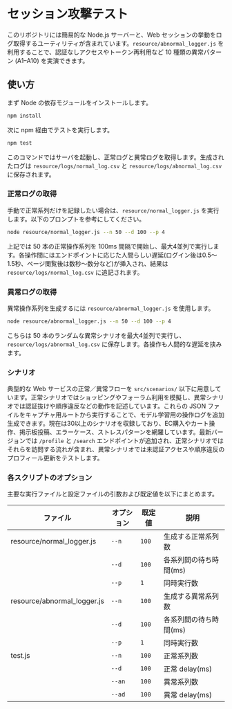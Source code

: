 # セッション攻撃テスト

このリポジトリには簡易的な Node.js サーバーと、Web セッションの挙動をログ取得するユーティリティが含まれています。`resource/abnormal_logger.js` を利用することで、認証なしアクセスやトークン再利用など 10 種類の異常パターン (A1–A10) を実演できます。

## 使い方

まず Node の依存モジュールをインストールします。

```bash
npm install
```

次に npm 経由でテストを実行します。

```bash
npm test
```

このコマンドではサーバを起動し、正常ログと異常ログを取得します。生成されたログは `resource/logs/normal_log.csv` と `resource/logs/abnormal_log.csv` に保存されます。

### 正常ログの取得

手動で正常系列だけを記録したい場合は、`resource/normal_logger.js` を実行します。以下のプロンプトを参考にしてください。

```bash
node resource/normal_logger.js --n 50 --d 100 --p 4
```

上記では 50 本の正常操作系列を 100ms 間隔で開始し、最大4並列で実行します。各操作間にはエンドポイントに応じた人間らしい遅延(ログイン後は0.5〜1.5秒、ページ閲覧後は数秒〜数分など)が挿入され、結果は `resource/logs/normal_log.csv` に追記されます。

### 異常ログの取得

異常操作系列を生成するには `resource/abnormal_logger.js` を使用します。

```bash
node resource/abnormal_logger.js --n 50 --d 100 --p 4
```
こちらは 50 本のランダムな異常シナリオを最大4並列で実行し、`resource/logs/abnormal_log.csv` に保存します。各操作も人間的な遅延を挟みます。

### シナリオ

典型的な Web サービスの正常／異常フローを `src/scenarios/` 以下に用意しています。正常シナリオではショッピングやフォーラム利用を模擬し、異常シナリオでは認証抜けや順序違反などの動作を記述しています。これらの JSON ファイルをキャプチャ用ルートから実行することで、モデル学習用の操作ログを追加生成できます。現在は30以上のシナリオを収録しており、EC購入やカート操作、掲示板投稿、エラーケース、ストレスパターンを網羅しています。最新バージョンでは `/profile` と `/search` エンドポイントが追加され、正常シナリオではそれらを訪問する流れが含まれ、異常シナリオでは未認証アクセスや順序違反のプロフィール更新をテストします。


### 各スクリプトのオプション

主要な実行ファイルと設定ファイルの引数および既定値を以下にまとめます。

| ファイル | オプション | 既定値 | 説明 |
| --- | --- | --- | --- |
| resource/normal_logger.js | `--n` | `100` | 生成する正常系列数 |
|  | `--d` | `100` | 各系列間の待ち時間(ms) |
|  | `--p` | `1` | 同時実行数 |
| resource/abnormal_logger.js | `--n` | `100` | 生成する異常系列数 |
|  | `--d` | `100` | 各系列間の待ち時間(ms) |
|  | `--p` | `1` | 同時実行数 |
| test.js | `--n` | `100` | 正常系列数 |
|  | `--d` | `100` | 正常 delay(ms) |
|  | `--an` | `100` | 異常系列数 |
|  | `--ad` | `100` | 異常 delay(ms) |

